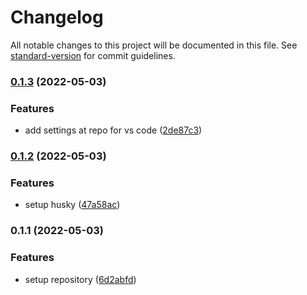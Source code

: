 # Changelog

All notable changes to this project will be documented in this file. See [standard-version](https://github.com/conventional-changelog/standard-version) for commit guidelines.

### [0.1.3](https://github.com/RendyArthaP/web-portfolio/compare/v0.1.2...v0.1.3) (2022-05-03)


### Features

* add settings at repo for vs code ([2de87c3](https://github.com/RendyArthaP/web-portfolio/commit/2de87c3bf45eeae7423d3cff71375dfaeb4844cb))

### [0.1.2](https://github.com/RendyArthaP/web-portfolio/compare/v0.1.1...v0.1.2) (2022-05-03)


### Features

* setup husky ([47a58ac](https://github.com/RendyArthaP/web-portfolio/commit/47a58ac36221fd1a83d2abc058bbc14bfd24c3c7))

### 0.1.1 (2022-05-03)


### Features

* setup repository ([6d2abfd](https://github.com/RendyArthaP/web-portfolio/commit/6d2abfd9b24551b8ec1cad3a85edf700c4545496))
